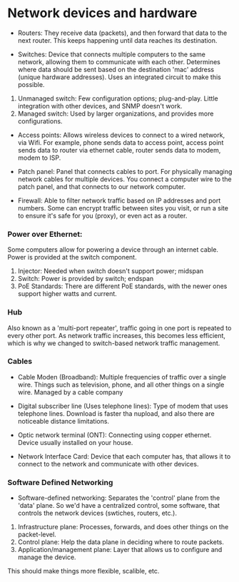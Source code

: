 # Network devices and hardware





- Routers: They receive data (packets), and then forward that data to the next router. This keeps happening until data reaches its destination.

- Switches: Device that connects multiple computers to the same network, allowing them to communicate with each other. Determines where data should be sent based on the destination 'mac' address (unique hardware addresses). Uses an integrated circuit to make this possible.
1. Unmanaged switch: Few configuration options; plug-and-play. Little integration with other devices, and SNMP doesn't work.
2. Managed switch: Used by larger organizations, and provides more configurations. 

- Access points: Allows wireless devices to connect to a wired network, via Wifi. For example, phone sends data to access point, access point sends data to router via ethernet cable, router sends data to modem, modem to ISP.

- Patch panel: Panel that connects cables to port. For physically managing network cables for multiple devices. You connect a computer wire to the patch panel, and that connects to our network computer. 

- Firewall: Able to filter network traffic based on IP addresses and port numbers. Some can encrypt traffic between sites you visit, or run a site to ensure it's safe for you (proxy), or even act as a router.


### Power over Ethernet:
Some computers allow for powering a device through an internet cable. Power is provided at the switch component.

1. Injector: Needed when switch doesn't support power; midspan
2. Switch: Power is provided by switch; endspan
3. PoE Standards: There are different PoE standards, with the newer ones support higher watts and current.


### Hub
Also known as a 'multi-port repeater', traffic going in one port is repeated to every other port. As network traffic increases, this becomes less efficient, which is why we changed to switch-based network traffic management.

### Cables 
- Cable Moden (Broadband): Multiple frequencies of traffic over a single wire. Things such as television, phone, and all other things on a single wire. Managed by a cable company

- Digital subscriber line (Uses telephone lines): Type of modem that uses telephone lines. Download is faster tha nupload, and also there are noticeable distance limitations.

- Optic network terminal (ONT): Connecting using copper ethernet. Device usually installed on your house.

- Network Interface Card: Device that each computer has, that allows it to connect to the network and communicate with other devices.


### Software Defined Networking
- Software-defined networking: Separates the 'control' plane from the 'data' plane. So we'd have a centralized control, some software, that controls the network devices (swtiches, routers, etc.).

1. Infrastructure plane: Processes, forwards, and does other things on the packet-level. 
2. Control plane: Help the data plane in deciding where to route packets.
3. Application/management plane: Layer that allows us to configure and manage the device.

This should make things more flexible, scalible, etc.